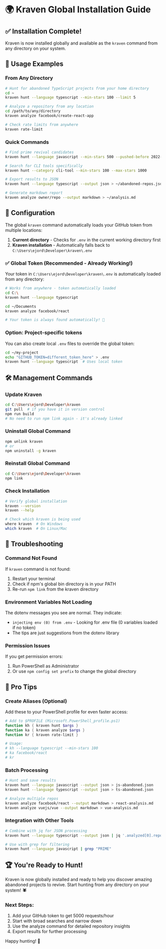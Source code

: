 # 🌍 Kraven Global Installation Guide

## ✅ Installation Complete!

Kraven is now installed globally and available as the `kraven` command from any directory on your system.

## 🚀 Usage Examples

### From Any Directory

```bash
# Hunt for abandoned TypeScript projects from your home directory
cd ~
kraven hunt --language typescript --min-stars 100 --limit 5

# Analyze a repository from any location
cd /path/to/any/directory
kraven analyze facebook/create-react-app

# Check rate limits from anywhere
kraven rate-limit
```

### Quick Commands

```bash
# Find prime revival candidates
kraven hunt --language javascript --min-stars 500 --pushed-before 2022-01-01

# Search for CLI tools specifically  
kraven hunt --category cli-tool --min-stars 100 --max-stars 1000

# Export results to JSON
kraven hunt --language typescript --output json > ~/abandoned-repos.json

# Generate markdown report
kraven analyze owner/repo --output markdown > ~/analysis.md
```

## 📁 Configuration

The global `kraven` command automatically loads your GitHub token from multiple locations:

1. **Current directory** - Checks for `.env` in the current working directory first
2. **Kraven installation** - Automatically falls back to `C:\Users\ejord\Developer\kraven\.env`

### ✅ Global Token (Recommended - Already Working!)
Your token in `C:\Users\ejord\Developer\kraven\.env` is automatically loaded from any directory:
```bash
# Works from anywhere - token automatically loaded
cd C:\
kraven hunt --language typescript

cd ~/Documents  
kraven analyze facebook/react

# Your token is always found automatically! 🎉
```

### Option: Project-specific tokens
You can also create local `.env` files to override the global token:
```bash
cd ~/my-project
echo "GITHUB_TOKEN=different_token_here" > .env
kraven hunt --language typescript  # Uses local token
```

## 🛠️ Management Commands

### Update Kraven
```bash
cd C:\Users\ejord\Developer\kraven
git pull  # if you have it in version control
npm run build
# No need to run npm link again - it's already linked
```

### Uninstall Global Command
```bash
npm unlink kraven
# or
npm uninstall -g kraven
```

### Reinstall Global Command
```bash
cd C:\Users\ejord\Developer\kraven
npm link
```

### Check Installation
```bash
# Verify global installation
kraven --version
kraven --help

# Check which kraven is being used
where kraven  # On Windows
which kraven  # On Linux/Mac
```

## 🔧 Troubleshooting

### Command Not Found
If `kraven` command is not found:
1. Restart your terminal
2. Check if npm's global bin directory is in your PATH
3. Re-run `npm link` from the kraven directory

### Environment Variables Not Loading
The dotenv messages you see are normal. They indicate:
- `injecting env (0) from .env` - Looking for .env file (0 variables loaded if no token)
- The tips are just suggestions from the dotenv library

### Permission Issues
If you get permission errors:
1. Run PowerShell as Administrator
2. Or use `npm config set prefix` to change the global directory

## 🎯 Pro Tips

### Create Aliases (Optional)
Add these to your PowerShell profile for even faster access:

```powershell
# Add to $PROFILE (Microsoft.PowerShell_profile.ps1)
function kh { kraven hunt $args }
function ka { kraven analyze $args }
function kr { kraven rate-limit }

# Usage:
# kh --language typescript --min-stars 100
# ka facebook/react
# kr
```

### Batch Processing
```bash
# Hunt and save results
kraven hunt --language javascript --output json > js-abandoned.json
kraven hunt --language typescript --output json > ts-abandoned.json

# Analyze multiple repos
kraven analyze facebook/react --output markdown > react-analysis.md
kraven analyze vuejs/vue --output markdown > vue-analysis.md
```

### Integration with Other Tools
```bash
# Combine with jq for JSON processing
kraven hunt --language typescript --output json | jq '.analyzed[0].repository.full_name'

# Use with grep for filtering
kraven hunt --language javascript | grep "PRIME"
```

## 🏆 You're Ready to Hunt!

Kraven is now globally installed and ready to help you discover amazing abandoned projects to revive. Start hunting from any directory on your system! 🕷️

### Next Steps:
1. Add your GitHub token to get 5000 requests/hour
2. Start with broad searches and narrow down
3. Use the analyze command for detailed repository insights
4. Export results for further processing

Happy hunting! 🎯
